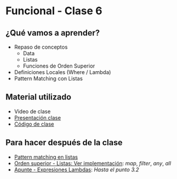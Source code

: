 # Funcional - Clase 6

## ¿Qué vamos a aprender?

* Repaso de conceptos
  * Data
  * Listas
  * Funciones de Orden Superior
* Definiciones Locales (Where / Lambda)
* Pattern Matching con Listas

## Material utilizado

* Video de clase
* [Presentación clase](https://docs.google.com/presentation/d/1w1VL5lVF86IkwSwg596vvH9RVC7B2ZuW4Ix0RCUSrWY)
* [Código de clase](https://github.com/pdep-st/seguimiento/blob/main/seguimiento/2024/funcional/practica/clase6.hs)

## Para hacer después de la clase

* [Pattern matching en listas](https://docs.google.com/document/d/11C2UAbP70dP7sTID-ZxJm_a-5ypKxQUEuZr6GVk5yFI/edit#heading=h.rkeb5q1444o5)
* [Orden superior - Listas: Ver implementación](https://docs.google.com/document/d/1Rzsp5A46R_WdC-NJ6_SKrUrtZ6LmR5A52BazE9XPLIc/edit#heading=h.1rnil5ezx59z): _map_, _filter_, _any_, _all_
* [Apunte - Expresiones Lambdas](https://docs.google.com/document/d/1LKVaZHuJqxf2FcOK17vZjxq0CTT4sohqSsfhWmhQ6ks/edit): _Hasta el punto 3.2_